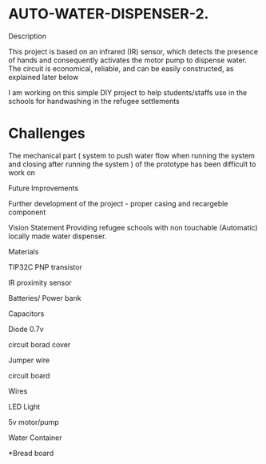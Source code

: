 # AUTO-WATER-DISPENSER-2.

Description

This project is based on an infrared (IR) sensor, which detects the presence of hands and consequently activates the motor pump to dispense water. The circuit is economical, reliable, and can be easily constructed, as explained later below 

I am  working on this simple DIY project to help students/staffs use in the schools for handwashing in the refugee settlements

# Challenges

The mechanical part ( system to push water flow when running the system and closing after running the system ) of the prototype has been difficult to work on

Future Improvements

Further development of the project - proper casing and recargeble component 

Vision Statement Providing refugee schools with non touchable (Automatic) locally made water dispenser.

Materials

 TIP32C PNP transistor

 IR proximity sensor

Batteries/ Power bank 

Capacitors

Diode 0.7v

circuit borad cover 

Jumper wire

circuit board 

Wires

LED Light

5v motor/pump

Water Container

*Bread board
